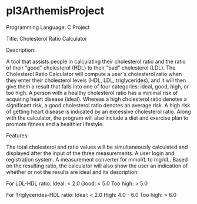 # pl3ArthemisProject

Programming Language: C Project 

Title: Cholesterol Ratio Calculator

Description:

A tool that assists people in calculating their cholesterol ratio and the ratio of their "good" cholesterol (HDL) to their "bad" cholesterol (LDL). 
The Cholesterol Ratio Calculator will compute a user's cholesterol ratio when they enter their cholesterol levels (HDL, LDL, triglycerides), 
and it will then give them a result that falls into one of four categories: ideal, good, high, or too high. A person with a healthy cholesterol ratio 
has a minimal risk of acquiring heart disease (ideal). Whereas a high cholesterol ratio denotes a significant risk, a good cholesterol ratio denotes an 
average risk. A high risk of getting heart disease is indicated by an excessive cholesterol ratio. Along with the calculator, the program will also 
include a diet and exercise plan to promote fitness and a healthier lifestyle.

Features:

The total cholesterol and ratio values will be simultaneously calculated and displayed after the input of the three measurements.
A user login and registration system.
A measurement converter for mmol/L to mg/dL.
Based on the resulting ratio, the calculator will also show the user an indication of whether or not the results are ideal and its description:

For LDL-HDL ratio:
Ideal: < 2.0
Good: < 5.0
Too high: > 5.0

For Triglycerides-HDL ratio:
Ideal: < 2.0
High: 4.0 - 6.0
Too high: > 6.0


